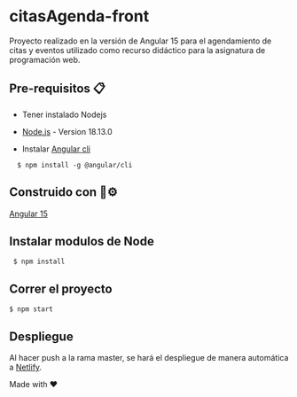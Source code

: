 # citasAgenda-front

Proyecto realizado en la versión de Angular 15 para el agendamiento de citas y eventos utilizado como recurso didáctico para la asignatura de programación web.

## Pre-requisitos 📋

- Tener instalado Nodejs

* [Node.js](https://nodejs.org/en/blog/release/v18.13.0/) - Version 18.13.0

- Instalar [Angular cli](https://angular.io/cli)


`  $ npm install -g @angular/cli`

## Construido con 🔩⚙

[Angular 15](https://angular.io/docs)

## Instalar modulos de Node

` $ npm install`

## Correr el proyecto

`$ npm start`

## Despliegue

Al hacer push a la rama master, se hará el despliegue de manera automática a [Netlify](https://www.netlify.com/).



Made with ❤
